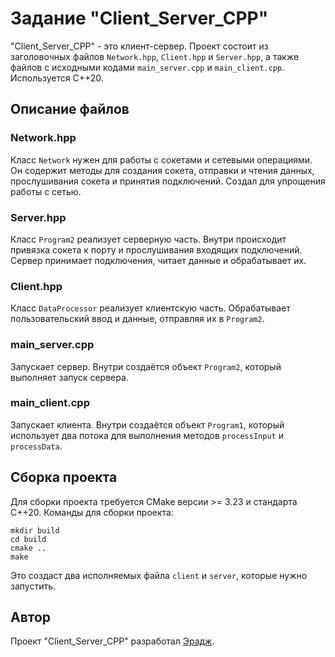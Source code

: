 # Задание "Client_Server_CPP"

"Client_Server_CPP" - это клиент-сервер. Проект состоит из заголовочных файлов `Network.hpp`, `Client.hpp` и `Server.hpp`, а также файлов с исходными кодами `main_server.cpp` и `main_client.cpp`. Используется C++20.

## Описание файлов

### Network.hpp

Класс `Network` нужен для работы с сокетами и сетевыми операциями. Он содержит методы для создания сокета, отправки и чтения данных, прослушивания сокета и принятия подключений. Создал для упрощения работы с сетью.

### Server.hpp

Класс `Program2` реализует серверную часть. Внутри происходит привязка сокета к порту и прослушивания входящих подключений. Сервер принимает подключения, читает данные и обрабатывает их.

### Client.hpp

Класс `DataProcessor` реализует клиентскую часть. Обрабатывает пользовательский ввод и данные, отправляя их в `Program2`.

### main_server.cpp

Запускает сервер. Внутри создаётся объект `Program2`, который выполняет запуск сервера.

### main_client.cpp

Запускает клиента. Внутри создаётся объект `Program1`, который использует два потока для выполнения методов `processInput` и `processData`.

## Сборка проекта

Для сборки проекта требуется CMake версии >= 3.23 и стандарта C++20. Команды для сборки проекта:

```shell
mkdir build
cd build
cmake ..
make
```

Это создаст два исполняемых файла `client` и `server`, которые нужно запустить.

## Автор

Проект "Client_Server_CPP" разработал [Эрадж](https://github.com/ErajKarimov).
